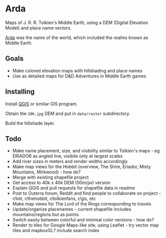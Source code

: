 # Arda

Maps of J. R. R. Tolkien's Middle Earth, using a DEM (Digital Elevation Model) and place name vectors.

[Arda](https://en.wikipedia.org/wiki/Arda_(Tolkien)) was the name of the world, which included the realms known as Middle Earth. 


## Goals

- Make colored elevation maps with hillshading and place names
- Use as detailed maps for D&D Adventures in Middle Earth games


## Installing

Install [QGIS](https://qgis.org/) or similar GIS program.

Obtain the `10K.jpg` DEM and put in `data/raster` subdirectory.

Build the hillshade layer.


## Todo

- Make name placement, size, and visibility similar to Tolkien's maps - eg ERIADOR as angled line, visibile only at largest scales
- Add river sizes in meters and render widths accordingly
- Make map views for the Hobbit (overview, The Shire, Eriador, Misty Mountains, Mirkwood) - how do?
- Merge with existing shapefile project
- Get access to 40k x 40k DEM (50m/px) version
- Explain QGIS and pull requests for shapefile data in readme
- Post to Outerra forum, Reddit and find people to collaborate on project - r/lotr, r/thehobbit, r/tolkienfans, r/gis, etc
- Make map views for The Lord of the Rings corresponding to travels
- Update/organize placenames - current shapefile includes mountains/regions but as points
- Switch easily between colorful and minimal color versions - how do?
- Render to tiles for Google Maps-like site, using Leaflet - try vector map tiles and mapboxGL? include search index
